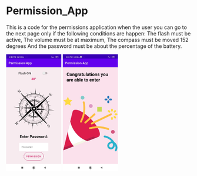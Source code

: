 # Permission_App
This is a code for the permissions application when the user you can go to the next page only if the following conditions are happen:
The flash must be active,
The volume must be at maximum,
The compass must be moved 152 degrees
And the password must be about the percentage of the battery.



<img src = "app/src/main/res/drawable/permissiom_pic.jpg" width = "150">
<img src = "app/src/main/res/drawable/win_pic.jpg" width = "150">

